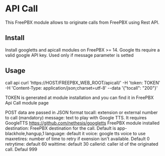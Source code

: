 # API Call 

This FreePBX module allows to originate calls from FreePBX using Rest API.

## Install
Install googletts and apicall modules on FreePBX >= 14. Google tts require a valid google API key. Used only if message parameter is setted

## Usage
call api
curl 'https://HOST/FREEPBX_WEB_ROOT/apicall/' -H 'token: TOKEN' -H 'Content-Type: application/json;charset=utf-8' --data '{"tocall": "200"}'

TOKEN is generated at module installation and you can find it in FreePBX Api Call module page

POST data are passed in JSON format
tocall: extension or external number to call (mandatory)
message: text to play with Google TTS. It requires GoogleTTS https://github.com/nethesis/googletts FreePBX module installed
destination: FreePBX destination for the call. Default is app-blackhole,hangup,1
language: default it
voice: google tts voice to use
maxretires: number of time to retry if exension isn't available. Default 0
retrytime: default 60
waittime: default 30
callerid: caller id of the originated call. Defaul 999
